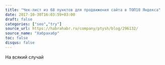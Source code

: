 ```yaml
---
title: "Чек-лист из 68 пунктов для продвижения сайта в ТОП10 Яндекса"
date: 2017-10-30T16:03:59+03:00
draft: false
categories: ["seo","try"]
source_url: https://habrahabr.ru/company/ptysh/blog/296132/
source_name: "Хабрахабр"
toc: false
disqus: false
---
```

На всякий случай
<!--more-->
